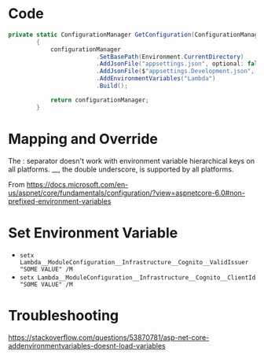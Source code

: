# Code
```csharp
private static ConfigurationManager GetConfiguration(ConfigurationManager configurationManager)
        {
            configurationManager
                         .SetBasePath(Environment.CurrentDirectory)
                         .AddJsonFile("appsettings.json", optional: false, reloadOnChange: true)
                         .AddJsonFile($"appsettings.Development.json", optional: true, reloadOnChange: true)
                         .AddEnvironmentVariables("Lambda")
                         .Build();

            return configurationManager;
        }
```

# Mapping and Override

The : separator doesn't work with environment variable hierarchical keys on all platforms. __, the double underscore, is supported by all platforms. 

From <https://docs.microsoft.com/en-us/aspnet/core/fundamentals/configuration/?view=aspnetcore-6.0#non-prefixed-environment-variables>


# Set Environment Variable

- ```setx Lambda__ModuleConfiguration__Infrastructure__Cognito__ValidIssuer   "SOME VALUE" /M```
- ```setx Lambda__ModuleConfiguration__Infrastructure__Cognito__ClientId  "SOME VALUE" /M```
 
# Troubleshooting
https://stackoverflow.com/questions/53870781/asp-net-core-addenvironmentvariables-doesnt-load-variables
